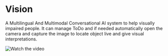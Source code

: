 # Vision
A Multilingual And Multimodal Conversational AI system to help visually impaired people. It can manage ToDo  and if needed automatically open the camera and capture the image to locate object live and give visual interpretations.

![Watch the video](https://www.youtube.com/watch?v=Ls6mzaTeM64)
